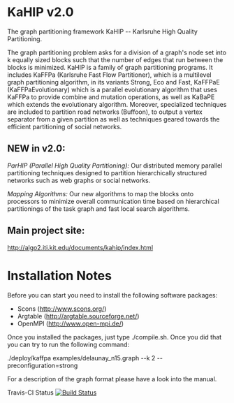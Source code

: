 KaHIP v2.0
=====

The graph partitioning framework KaHIP -- Karlsruhe High Quality Partitioning.

The graph partitioning problem asks for a division of a graph's node set into k equally sized blocks such that the number of edges that run between the blocks is minimized. KaHIP is a family of graph partitioning programs. It includes KaFFPa (Karlsruhe Fast Flow Partitioner), which is a multilevel graph partitioning algorithm, in its variants Strong, Eco and Fast, KaFFPaE (KaFFPaEvolutionary) which is a parallel evolutionary algorithm that uses KaFFPa to provide combine and mutation operations, as well as KaBaPE which extends the evolutionary algorithm. Moreover, specialized techniques are included to partition road networks (Buffoon), to output a vertex separator from a given partition as well as techniques geared towards the efficient partitioning of social networks.

## NEW in v2.0: 


*ParHIP (Parallel High Quality Partitioning):* Our distributed memory parallel partitioning techniques designed to partition hierarchically structured networks such as web graphs or social networks.

*Mapping Algorithms:* Our new algorithms to map the blocks onto processors to minimize overall communication time based on hierarchical partitionings of the task graph and fast local search algorithms.


## Main project site:
http://algo2.iti.kit.edu/documents/kahip/index.html

Installation Notes
=====

Before you can start you need to install the following software packages:

- Scons (http://www.scons.org/)
- Argtable (http://argtable.sourceforge.net/)
- OpenMPI (http://www.open-mpi.de/)

Once you installed the packages, just type ./compile.sh. Once you did that you can try to run the following command:

./deploy/kaffpa examples/delaunay_n15.graph --k 2 --preconfiguration=strong

For a description of the graph format please have a look into the manual.

Travis-CI Status [![Build Status](https://travis-ci.org/schulzchristian/KaHIP.svg?branch=master)](https://travis-ci.org/schulzchristian/KaHIP)
